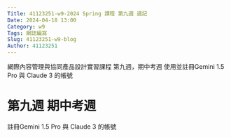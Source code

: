 ```yaml
---
Title: 41123251-w9-2024 Spring 課程 第九週 週記
Date: 2024-04-18 13:00
Category: w9
Tags: 網誌編寫
Slug: 41123251-w9-blog
Author: 41123251
---
```


網際內容管理與協同產品設計實習課程 第九週，期中考週
使用並註冊Gemini 1.5 Pro 與 Claude 3 的帳號

<!-- PELICAN_END_SUMMARY -->

# 第九週 期中考週

註冊Gemini 1.5 Pro 與 Claude 3 的帳號